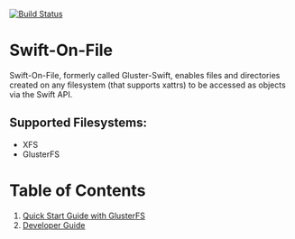 [![Build Status](https://travis-ci.org/swiftonfile/swiftonfile.svg?branch=master)](https://travis-ci.org/swiftonfile/swiftonfile)

# Swift-On-File
Swift-On-File, formerly called Gluster-Swift, enables files and directories 
created on any filesystem (that supports xattrs) to be accessed as objects 
via the Swift API. 

## Supported Filesystems:
* XFS
* GlusterFS

# Table of Contents
1. [Quick Start Guide with GlusterFS](doc/markdown/quick_start_guide.md)
1. [Developer Guide](doc/markdown/dev_guide.md)

